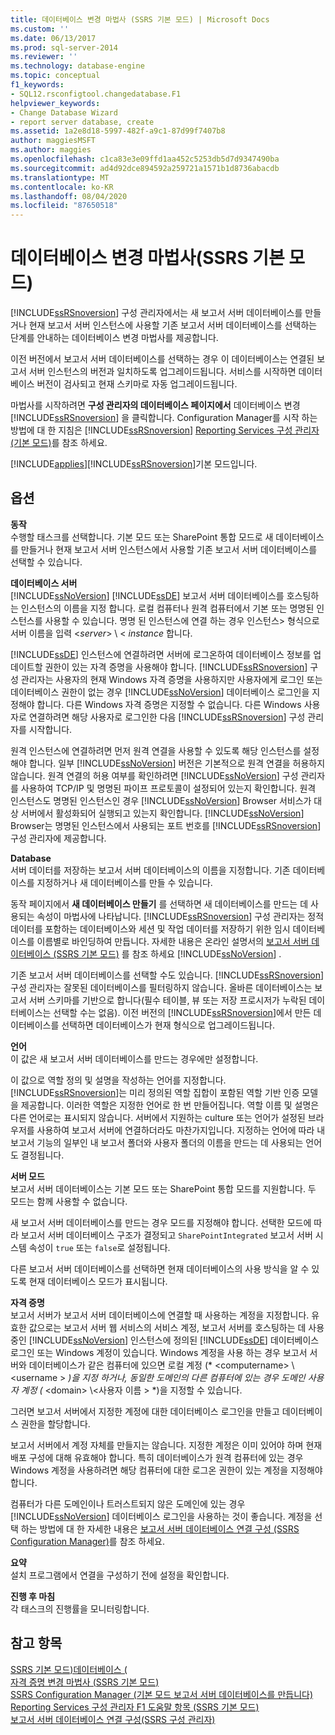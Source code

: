 ```yaml
---
title: 데이터베이스 변경 마법사 (SSRS 기본 모드) | Microsoft Docs
ms.custom: ''
ms.date: 06/13/2017
ms.prod: sql-server-2014
ms.reviewer: ''
ms.technology: database-engine
ms.topic: conceptual
f1_keywords:
- SQL12.rsconfigtool.changedatabase.F1
helpviewer_keywords:
- Change Database Wizard
- report server database, create
ms.assetid: 1a2e8d18-5997-482f-a9c1-87d99f7407b8
author: maggiesMSFT
ms.author: maggies
ms.openlocfilehash: c1ca83e3e09ffd1aa452c5253db5d7d9347490ba
ms.sourcegitcommit: ad4d92dce894592a259721a1571b1d8736abacdb
ms.translationtype: MT
ms.contentlocale: ko-KR
ms.lasthandoff: 08/04/2020
ms.locfileid: "87650518"
---
```

# <a name="change-database-wizard-ssrs-native-mode"></a>데이터베이스 변경 마법사(SSRS 기본 모드)
  [!INCLUDE[ssRSnoversion](../../includes/ssrsnoversion-md.md)] 구성 관리자에서는 새 보고서 서버 데이터베이스를 만들거나 현재 보고서 서버 인스턴스에 사용할 기존 보고서 서버 데이터베이스를 선택하는 단계를 안내하는 데이터베이스 변경 마법사를 제공합니다.  
  
 이전 버전에서 보고서 서버 데이터베이스를 선택하는 경우 이 데이터베이스는 연결된 보고서 서버 인스턴스의 버전과 일치하도록 업그레이드됩니다. 서비스를 시작하면 데이터베이스 버전이 검사되고 현재 스키마로 자동 업그레이드됩니다.  
  
 마법사를 시작하려면 **구성 관리자의 데이터베이스 페이지에서** 데이터베이스 변경 [!INCLUDE[ssRSnoversion](../../includes/ssrsnoversion-md.md)] 을 클릭합니다. Configuration Manager를 시작 하는 방법에 대 한 지침은 [!INCLUDE[ssRSnoversion](../../includes/ssrsnoversion-md.md)] [Reporting Services 구성 관리자 &#40;기본 모드&#41;](../../../2014/sql-server/install/reporting-services-configuration-manager-native-mode.md)를 참조 하세요.  
  
 [!INCLUDE[applies](../../includes/applies-md.md)][!INCLUDE[ssRSnoversion](../../includes/ssrsnoversion-md.md)]기본 모드입니다.  
  
## <a name="options"></a>옵션  
 **동작**  
 수행할 태스크를 선택합니다. 기본 모드 또는 SharePoint 통합 모드로 새 데이터베이스를 만들거나 현재 보고서 서버 인스턴스에서 사용할 기존 보고서 서버 데이터베이스를 선택할 수 있습니다.  
  
 **데이터베이스 서버**  
 [!INCLUDE[ssNoVersion](../../includes/ssnoversion-md.md)] [!INCLUDE[ssDE](../../includes/ssde-md.md)] 보고서 서버 데이터베이스를 호스팅하는 인스턴스의 이름을 지정 합니다. 로컬 컴퓨터나 원격 컴퓨터에서 기본 또는 명명된 인스턴스를 사용할 수 있습니다. 명명 된 인스턴스에 연결 하는 경우 인스턴스> 형식으로 서버 이름을 입력 \<*server*> \\ < *instance* 합니다.  
  
 [!INCLUDE[ssDE](../../includes/ssde-md.md)] 인스턴스에 연결하려면 서버에 로그온하여 데이터베이스 정보를 업데이트할 권한이 있는 자격 증명을 사용해야 합니다. [!INCLUDE[ssRSnoversion](../../includes/ssrsnoversion-md.md)] 구성 관리자는 사용자의 현재 Windows 자격 증명을 사용하지만 사용자에게 로그인 또는 데이터베이스 권한이 없는 경우 [!INCLUDE[ssNoVersion](../../includes/ssnoversion-md.md)] 데이터베이스 로그인을 지정해야 합니다. 다른 Windows 자격 증명은 지정할 수 없습니다. 다른 Windows 사용자로 연결하려면 해당 사용자로 로그인한 다음 [!INCLUDE[ssRSnoversion](../../includes/ssrsnoversion-md.md)] 구성 관리자를 시작합니다.  
  
 원격 인스턴스에 연결하려면 먼저 원격 연결을 사용할 수 있도록 해당 인스턴스를 설정해야 합니다. 일부 [!INCLUDE[ssNoVersion](../../includes/ssnoversion-md.md)] 버전은 기본적으로 원격 연결을 허용하지 않습니다. 원격 연결의 허용 여부를 확인하려면 [!INCLUDE[ssNoVersion](../../includes/ssnoversion-md.md)] 구성 관리자를 사용하여 TCP/IP 및 명명된 파이프 프로토콜이 설정되어 있는지 확인합니다. 원격 인스턴스도 명명된 인스턴스인 경우 [!INCLUDE[ssNoVersion](../../includes/ssnoversion-md.md)] Browser 서비스가 대상 서버에서 활성화되어 실행되고 있는지 확인합니다. [!INCLUDE[ssNoVersion](../../includes/ssnoversion-md.md)] Browser는 명명된 인스턴스에서 사용되는 포트 번호를 [!INCLUDE[ssRSnoversion](../../includes/ssrsnoversion-md.md)] 구성 관리자에 제공합니다.  
  
 **Database**  
 서버 데이터를 저장하는 보고서 서버 데이터베이스의 이름을 지정합니다. 기존 데이터베이스를 지정하거나 새 데이터베이스를 만들 수 있습니다.  
  
 동작 페이지에서 **새 데이터베이스 만들기** 를 선택하면 새 데이터베이스를 만드는 데 사용되는 속성이 마법사에 나타납니다. [!INCLUDE[ssRSnoversion](../../includes/ssrsnoversion-md.md)] 구성 관리자는 정적 데이터를 포함하는 데이터베이스와 세션 및 작업 데이터를 저장하기 위한 임시 데이터베이스를 이름별로 바인딩하여 만듭니다. 자세한 내용은 온라인 설명서의 [보고서 서버 데이터베이스 &#40;SSRS 기본 모드&#41;](../../reporting-services/report-server/report-server-database-ssrs-native-mode.md) 를 참조 하세요 [!INCLUDE[ssNoVersion](../../includes/ssnoversion-md.md)] .  
  
 기존 보고서 서버 데이터베이스를 선택할 수도 있습니다. [!INCLUDE[ssRSnoversion](../../includes/ssrsnoversion-md.md)] 구성 관리자는 잘못된 데이터베이스를 필터링하지 않습니다. 올바른 데이터베이스는 보고서 서버 스키마를 기반으로 합니다(필수 테이블, 뷰 또는 저장 프로시저가 누락된 데이터베이스는 선택할 수는 없음). 이전 버전의 [!INCLUDE[ssRSnoversion](../../includes/ssrsnoversion-md.md)]에서 만든 데이터베이스를 선택하면 데이터베이스가 현재 형식으로 업그레이드됩니다.  
  
 **언어**  
 이 값은 새 보고서 서버 데이터베이스를 만드는 경우에만 설정합니다.  
  
 이 값으로 역할 정의 및 설명을 작성하는 언어를 지정합니다. [!INCLUDE[ssRSnoversion](../../includes/ssrsnoversion-md.md)]는 미리 정의된 역할 집합이 포함된 역할 기반 인증 모델을 제공합니다. 이러한 역할은 지정한 언어로 한 번 만들어집니다. 역할 이름 및 설명은 다른 언어로는 표시되지 않습니다. 서버에서 지원하는 culture 또는 언어가 설정된 브라우저를 사용하여 보고서 서버에 연결하더라도 마찬가지입니다. 지정하는 언어에 따라 내 보고서 기능의 일부인 내 보고서 폴더와 사용자 폴더의 이름을 만드는 데 사용되는 언어도 결정됩니다.  
  
 **서버 모드**  
 보고서 서버 데이터베이스는 기본 모드 또는 SharePoint 통합 모드를 지원합니다. 두 모드는 함께 사용할 수 없습니다.  
  
 새 보고서 서버 데이터베이스를 만드는 경우 모드를 지정해야 합니다. 선택한 모드에 따라 보고서 서버 데이터베이스 구조가 결정되고 `SharePointIntegrated` 보고서 서버 시스템 속성이 `true` 또는 `false`로 설정됩니다.  
  
 다른 보고서 서버 데이터베이스를 선택하면 현재 데이터베이스의 사용 방식을 알 수 있도록 현재 데이터베이스 모드가 표시됩니다.  
  
 **자격 증명**  
 보고서 서버가 보고서 서버 데이터베이스에 연결할 때 사용하는 계정을 지정합니다. 유효한 값으로는 보고서 서버 웹 서비스의 서비스 계정, 보고서 서버를 호스팅하는 데 사용 중인 [!INCLUDE[ssNoVersion](../../includes/ssnoversion-md.md)] 인스턴스에 정의된 [!INCLUDE[ssDE](../../includes/ssde-md.md)] 데이터베이스 로그인 또는 Windows 계정이 있습니다. Windows 계정을 사용 하는 경우 보고서 서버와 데이터베이스가 같은 컴퓨터에 있으면 로컬 계정 (* \<computername> \\<username \> *)을 지정 하거나, 동일한 도메인의 다른 컴퓨터에 있는 경우 도메인 사용자 계정 (* \<domain> \\<사용자 이름 \> *)을 지정할 수 있습니다.  
  
 그러면 보고서 서버에서 지정한 계정에 대한 데이터베이스 로그인을 만들고 데이터베이스 권한을 할당합니다.  
  
 보고서 서버에서 계정 자체를 만들지는 않습니다. 지정한 계정은 이미 있어야 하며 현재 배포 구성에 대해 유효해야 합니다. 특히 데이터베이스가 원격 컴퓨터에 있는 경우 Windows 계정을 사용하려면 해당 컴퓨터에 대한 로그온 권한이 있는 계정을 지정해야 합니다.  
  
 컴퓨터가 다른 도메인이나 트러스트되지 않은 도메인에 있는 경우 [!INCLUDE[ssNoVersion](../../includes/ssnoversion-md.md)] 데이터베이스 로그인을 사용하는 것이 좋습니다. 계정을 선택 하는 방법에 대 한 자세한 내용은 [보고서 서버 데이터베이스 연결 구성 &#40;SSRS Configuration Manager&#41;](../../../2014/sql-server/install/configure-a-report-server-database-connection-ssrs-configuration-manager.md)를 참조 하세요.  
  
 **요약**  
 설치 프로그램에서 연결을 구성하기 전에 설정을 확인합니다.  
  
 **진행 후 마침**  
 각 태스크의 진행률을 모니터링합니다.  
  
## <a name="see-also"></a>참고 항목  
 [SSRS 기본 모드&#41;데이터베이스 &#40;](../../../2014/sql-server/install/database-ssrs-native-mode.md)   
 [자격 증명 변경 마법사 &#40;SSRS 기본 모드&#41;](../../../2014/sql-server/install/change-credentials-wizard-ssrs-native-mode.md)   
 [SSRS Configuration Manager &#40;기본 모드 보고서 서버 데이터베이스를 만듭니다&#41;](../../reporting-services/install-windows/ssrs-report-server-create-a-native-mode-report-server-database.md)   
 [Reporting Services 구성 관리자 F1 도움말 항목 &#40;SSRS 기본 모드&#41;](../../../2014/sql-server/install/reporting-services-configuration-manager-f1-help-topics-ssrs-native-mode.md)   
 [보고서 서버 데이터베이스 연결 구성&#40;SSRS 구성 관리자&#41;](../../../2014/sql-server/install/configure-a-report-server-database-connection-ssrs-configuration-manager.md)  
  
  
